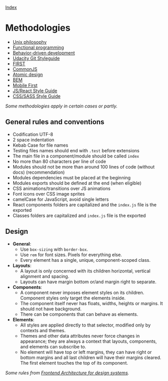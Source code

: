 [Index](./00-index.md)

# Methodologies

- [Unix philosophy](https://en.wikipedia.org/wiki/Unix_philosophy)
- [Functional programming](https://en.wikipedia.org/wiki/Functional_programming)
- [Behavior-driven development](https://en.wikipedia.org/wiki/Behavior-driven_development)
- [Udacity Git Styleguide](http://udacity.github.io/git-styleguide)
- [FIRST](https://addyosmani.com/first)
- [CommonJS](http://commonjs.org)
- [Atomic design](http://atomicdesign.bradfrost.com)
- [BEM](https://en.bem.info)
- [Mobile First](http://zurb.com/word/mobile-first)
- [JS/React Style Guide](https://github.com/airbnb/javascript)
- [CSS/SASS Style Guide](https://github.com/airbnb/css)

_Some methodologies apply in certain cases or partly._

## General rules and conventions

- Codification UTF-8
- 2 space indentation
- Kebab Case for file names
- Testing files names should end with `.test` before extensions
- The main file in a component/module should be called `index`
- No more than 80 characters per line of code
- Modules should not be more than around 100 lines of code (without docs) (recommendation)
- Modules dependencies must be placed at the beginning
- Modules exports should be defined at the end (when eligible)
- CSS animations/transitions over JS animations
- Font icons over CSS image sprites
- camelCase for JavaScript, avoid single letters
- React components folders are capitalized and the `index.js` file is the exported
- Classes folders are capitalized and `index.js` file is the exported

## Design

- **General**:
  - Use `box-sizing` with `border-box`.
  - Use `rem` for font sizes. Pixels for everything else.
  - Every element has a single, unique, component-scoped class.
- **Layouts**:
  - A layout is only concerned with its children horizontal, vertical alignment and spacing.
  - Layouts can have margin bottom or/and margin right to separate.
- **Components**:
  - A component never imposes element styles on its children. Component styles only target the elements inside.
  - The component itself never has floats, widths, heights or margins. It should not have background.
  - There can be components that can behave as elements.
- **Elements**:
  - All styles are applied directly to that selector, modified only by contexts and themes.
  - Themes and other data attributes never force changes in appearance; they are always a context that layouts, components, and elements can subscribe to.
  - No element will have top or left margins, they can have right or bottom margins and all last children will have their margins cleared. The first element touches the top of its component.

_Some rules from [Frontend Architecture for design systems](http://shop.oreilly.com/product/0636920040156.do)._
